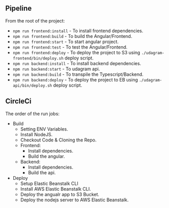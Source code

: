 ## Pipeline

From the root of the project:
- `npm run frontend:install`    - To install frontend dependencies.
- `npm run frontend:build`      - To build the Angular/Frontend.
- `npm run frontend:start`      - To start angular project.
- `npm run frontend:test`       - To test the Angular/Frontend.
- `npm run frontend:deploy`     - To deploy the project to S3 using `./udagram-frontend/bin/deploy.sh` deploy script.
- `npm run backend:install`     - To install backend dependencies.
- `npm run backend:start`       - To udagram api.
- `npm run backend:build`       - To transpile the Typescript/Backend.
- `npm run backend:deploy`      - To deploy the project to EB using `./udagram-api/bin/deploy.sh` deploy script.


## CircleCi

The order of the run jobs:
* Build
    - Setting ENV Variables.
    - Install NodeJS.
    - Checkout Code & Cloning the Repo.
    - Frontend:
        - Install dependencies.
        - Build the angular.
    - Backend:
        - Install dependencies.
        - Build the api.
* Deploy
    - Setup Elastic Beanstalk CLI
    - Install AWS Elastic Beanstalk CLI.
    - Deploy the angualr app to S3 Bucket.
    - Deploy the nodejs server to AWS Elastic Beanstalk.